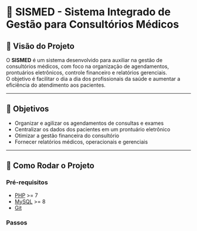 # 🏥 SISMED - Sistema Integrado de Gestão para Consultórios Médicos

## 📖 Visão do Projeto
O **SISMED** é um sistema desenvolvido para auxiliar na gestão de consultórios médicos, com foco na organização de agendamentos, prontuários eletrônicos, controle financeiro e relatórios gerenciais.  
O objetivo é facilitar o dia a dia dos profissionais da saúde e aumentar a eficiência do atendimento aos pacientes.

---

## 🎯 Objetivos
- Organizar e agilizar os agendamentos de consultas e exames  
- Centralizar os dados dos pacientes em um prontuário eletrônico  
- Otimizar a gestão financeira do consultório  
- Fornecer relatórios médicos, operacionais e gerenciais  

---

## 🚀 Como Rodar o Projeto

### Pré-requisitos
- [PHP](https://nodejs.org/) >= 7  
- [MySQL](https://www.mysql.com/) >= 8  
- [Git](https://git-scm.com/)  

### Passos

